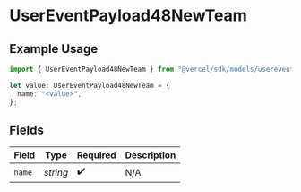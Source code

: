 # UserEventPayload48NewTeam

## Example Usage

```typescript
import { UserEventPayload48NewTeam } from "@vercel/sdk/models/userevent.js";

let value: UserEventPayload48NewTeam = {
  name: "<value>",
};
```

## Fields

| Field              | Type               | Required           | Description        |
| ------------------ | ------------------ | ------------------ | ------------------ |
| `name`             | *string*           | :heavy_check_mark: | N/A                |